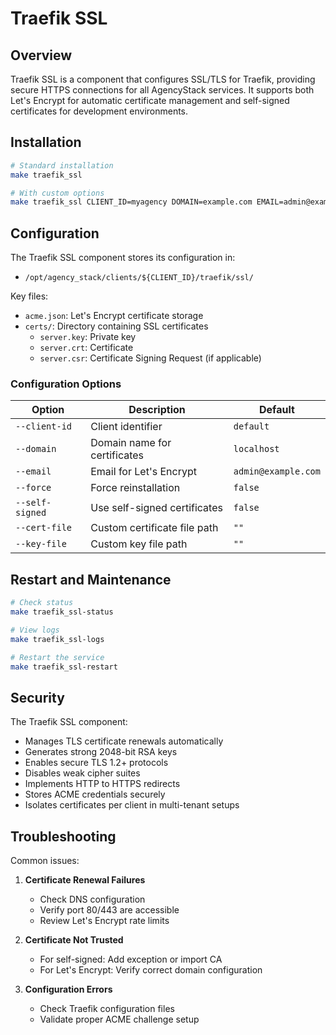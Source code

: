 # Traefik SSL

## Overview

Traefik SSL is a component that configures SSL/TLS for Traefik, providing secure HTTPS connections for all AgencyStack services. It supports both Let's Encrypt for automatic certificate management and self-signed certificates for development environments.

## Installation

```bash
# Standard installation
make traefik_ssl

# With custom options
make traefik_ssl CLIENT_ID=myagency DOMAIN=example.com EMAIL=admin@example.com
```

## Configuration

The Traefik SSL component stores its configuration in:
- `/opt/agency_stack/clients/${CLIENT_ID}/traefik/ssl/`

Key files:
- `acme.json`: Let's Encrypt certificate storage
- `certs/`: Directory containing SSL certificates
  - `server.key`: Private key
  - `server.crt`: Certificate
  - `server.csr`: Certificate Signing Request (if applicable)

### Configuration Options

| Option | Description | Default |
|--------|-------------|---------|
| `--client-id` | Client identifier | `default` |
| `--domain` | Domain name for certificates | `localhost` |
| `--email` | Email for Let's Encrypt | `admin@example.com` |
| `--force` | Force reinstallation | `false` |
| `--self-signed` | Use self-signed certificates | `false` |
| `--cert-file` | Custom certificate file path | `""` |
| `--key-file` | Custom key file path | `""` |

## Restart and Maintenance

```bash
# Check status
make traefik_ssl-status

# View logs
make traefik_ssl-logs

# Restart the service
make traefik_ssl-restart
```

## Security

The Traefik SSL component:

- Manages TLS certificate renewals automatically
- Generates strong 2048-bit RSA keys
- Enables secure TLS 1.2+ protocols
- Disables weak cipher suites
- Implements HTTP to HTTPS redirects
- Stores ACME credentials securely 
- Isolates certificates per client in multi-tenant setups

## Troubleshooting

Common issues:

1. **Certificate Renewal Failures**
   - Check DNS configuration
   - Verify port 80/443 are accessible
   - Review Let's Encrypt rate limits

2. **Certificate Not Trusted**
   - For self-signed: Add exception or import CA
   - For Let's Encrypt: Verify correct domain configuration

3. **Configuration Errors**
   - Check Traefik configuration files
   - Validate proper ACME challenge setup
